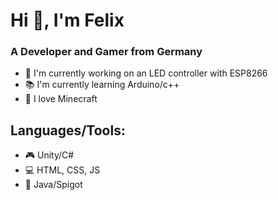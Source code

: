 # Hi 👋, I'm Felix

### A Developer and Gamer from Germany
  * 🔨 I'm currently working on an LED controller with ESP8266
  * 📚 I'm currently learning Arduino/c++
  * 💎 I love Minecraft
  
 ## Languages/Tools:
  * 🎮 Unity/C#
  * 💻 HTML, CSS, JS
  * 🧱 Java/Spigot
